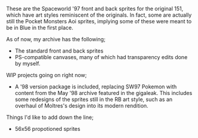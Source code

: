 These are the Spaceworld '97 front and back sprites for the original 151, which have art styles reminiscent of the originals. In fact, some are actually still the Pocket Monsters Aoi sprites, implying some of these were meant to be in Blue in the first place.

As of now, my archive has the following;
- The standard front and back sprites
- PS-compatible canvases, many of which had transparency edits done by myself.

WIP projects going on right now;
- A '98 version package is included, replacing SW97 Pokemon with content from the May '98 archive featured in the gigaleak. This includes some redesigns of the sprites still in the RB art style, such as an overhaul of Moltres's design into its modern rendition.

Things I'd like to add down the line;
- 56x56 propotioned sprites
